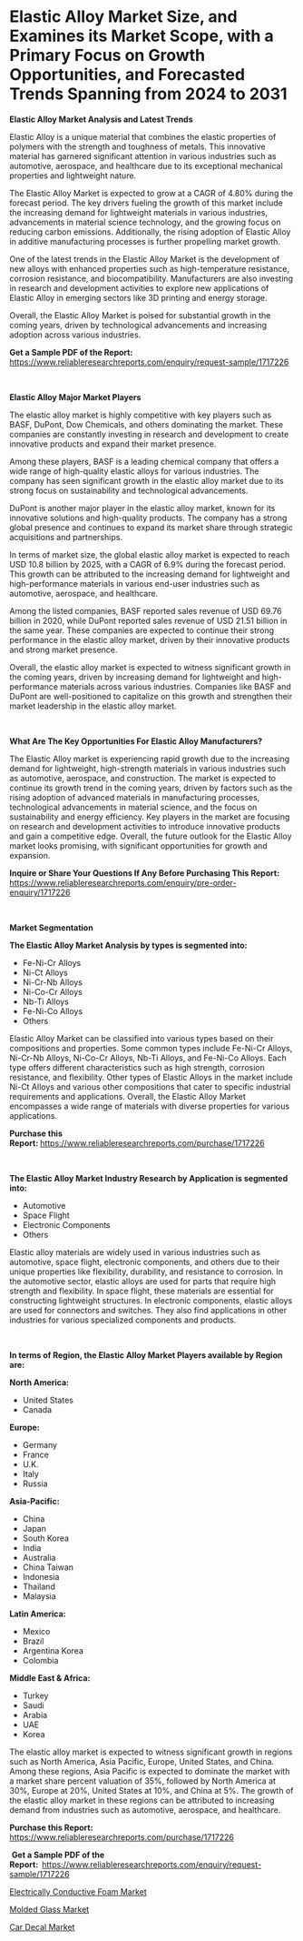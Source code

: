 <p><h1>Elastic Alloy Market Size, and Examines its Market Scope, with a Primary Focus on Growth Opportunities, and Forecasted Trends Spanning from 2024 to 2031</h1></p><p><strong>Elastic Alloy Market Analysis and Latest Trends</strong></p>
<p><p>Elastic Alloy is a unique material that combines the elastic properties of polymers with the strength and toughness of metals. This innovative material has garnered significant attention in various industries such as automotive, aerospace, and healthcare due to its exceptional mechanical properties and lightweight nature.</p><p>The Elastic Alloy Market is expected to grow at a CAGR of 4.80% during the forecast period. The key drivers fueling the growth of this market include the increasing demand for lightweight materials in various industries, advancements in material science technology, and the growing focus on reducing carbon emissions. Additionally, the rising adoption of Elastic Alloy in additive manufacturing processes is further propelling market growth.</p><p>One of the latest trends in the Elastic Alloy Market is the development of new alloys with enhanced properties such as high-temperature resistance, corrosion resistance, and biocompatibility. Manufacturers are also investing in research and development activities to explore new applications of Elastic Alloy in emerging sectors like 3D printing and energy storage.</p><p>Overall, the Elastic Alloy Market is poised for substantial growth in the coming years, driven by technological advancements and increasing adoption across various industries.</p></p>
<p><strong>Get a Sample PDF of the Report:&nbsp;</strong> <a href="https://www.reliableresearchreports.com/enquiry/request-sample/1717226">https://www.reliableresearchreports.com/enquiry/request-sample/1717226</a></p>
<p>&nbsp;</p>
<p><strong>Elastic Alloy Major Market Players</strong></p>
<p><p>The elastic alloy market is highly competitive with key players such as BASF, DuPont, Dow Chemicals, and others dominating the market. These companies are constantly investing in research and development to create innovative products and expand their market presence.</p><p>Among these players, BASF is a leading chemical company that offers a wide range of high-quality elastic alloys for various industries. The company has seen significant growth in the elastic alloy market due to its strong focus on sustainability and technological advancements.</p><p>DuPont is another major player in the elastic alloy market, known for its innovative solutions and high-quality products. The company has a strong global presence and continues to expand its market share through strategic acquisitions and partnerships.</p><p>In terms of market size, the global elastic alloy market is expected to reach USD 10.8 billion by 2025, with a CAGR of 6.9% during the forecast period. This growth can be attributed to the increasing demand for lightweight and high-performance materials in various end-user industries such as automotive, aerospace, and healthcare.</p><p>Among the listed companies, BASF reported sales revenue of USD 69.76 billion in 2020, while DuPont reported sales revenue of USD 21.51 billion in the same year. These companies are expected to continue their strong performance in the elastic alloy market, driven by their innovative products and strong market presence.</p><p>Overall, the elastic alloy market is expected to witness significant growth in the coming years, driven by increasing demand for lightweight and high-performance materials across various industries. Companies like BASF and DuPont are well-positioned to capitalize on this growth and strengthen their market leadership in the elastic alloy market.</p></p>
<p>&nbsp;</p>
<p><strong>What Are The Key Opportunities For Elastic Alloy Manufacturers?</strong></p>
<p><p>The Elastic Alloy market is experiencing rapid growth due to the increasing demand for lightweight, high-strength materials in various industries such as automotive, aerospace, and construction. The market is expected to continue its growth trend in the coming years, driven by factors such as the rising adoption of advanced materials in manufacturing processes, technological advancements in material science, and the focus on sustainability and energy efficiency. Key players in the market are focusing on research and development activities to introduce innovative products and gain a competitive edge. Overall, the future outlook for the Elastic Alloy market looks promising, with significant opportunities for growth and expansion.</p></p>
<p><strong>Inquire or Share Your Questions If Any Before Purchasing This Report:</strong> <a href="https://www.reliableresearchreports.com/enquiry/pre-order-enquiry/1717226">https://www.reliableresearchreports.com/enquiry/pre-order-enquiry/1717226</a></p>
<p>&nbsp;</p>
<p><strong>Market Segmentation</strong></p>
<p><strong>The Elastic Alloy Market Analysis by types is segmented into:</strong></p>
<p><ul><li>Fe-Ni-Cr Alloys</li><li>Ni-Ct Alloys</li><li>Ni-Cr-Nb Alloys</li><li>Ni-Co-Cr Alloys</li><li>Nb-Ti Alloys</li><li>Fe-Ni-Co Alloys</li><li>Others</li></ul></p>
<p><p>Elastic Alloy Market can be classified into various types based on their compositions and properties. Some common types include Fe-Ni-Cr Alloys, Ni-Cr-Nb Alloys, Ni-Co-Cr Alloys, Nb-Ti Alloys, and Fe-Ni-Co Alloys. Each type offers different characteristics such as high strength, corrosion resistance, and flexibility. Other types of Elastic Alloys in the market include Ni-Ct Alloys and various other compositions that cater to specific industrial requirements and applications. Overall, the Elastic Alloy Market encompasses a wide range of materials with diverse properties for various applications.</p></p>
<p><strong>Purchase this Report:&nbsp;</strong><a href="https://www.reliableresearchreports.com/purchase/1717226">https://www.reliableresearchreports.com/purchase/1717226</a></p>
<p>&nbsp;</p>
<p><strong>The Elastic Alloy Market Industry Research by Application is segmented into:</strong></p>
<p><ul><li>Automotive</li><li>Space Flight</li><li>Electronic Components</li><li>Others</li></ul></p>
<p><p>Elastic alloy materials are widely used in various industries such as automotive, space flight, electronic components, and others due to their unique properties like flexibility, durability, and resistance to corrosion. In the automotive sector, elastic alloys are used for parts that require high strength and flexibility. In space flight, these materials are essential for constructing lightweight structures. In electronic components, elastic alloys are used for connectors and switches. They also find applications in other industries for various specialized components and products.</p></p>
<p>&nbsp;</p>
<p><strong>In terms of Region, the Elastic Alloy Market Players available by Region are:</strong></p>
<p>
    <p> <strong> North America: </strong>
        <ul>
            <li>United States</li>
            <li>Canada</li>
        </ul>
        </p> 
    <p> <strong> Europe: </strong>
        <ul>
            <li>Germany</li>
            <li>France</li>
            <li>U.K.</li>
            <li>Italy</li>
            <li>Russia</li>
        </ul>
        </p> 
    <p> <strong> Asia-Pacific: </strong>
        <ul>
            <li>China</li>
            <li>Japan</li>
            <li>South Korea</li>
            <li>India</li>
            <li>Australia</li>
            <li>China Taiwan</li>
            <li>Indonesia</li>
            <li>Thailand</li>
            <li>Malaysia</li>
        </ul>
        </p> 
    <p> <strong> Latin America: </strong>
        <ul>
            <li>Mexico</li>
            <li>Brazil</li>
            <li>Argentina Korea</li>
            <li>Colombia</li>
        </ul>
        </p> 
    <p> <strong> Middle East & Africa: </strong>
        <ul>
            <li>Turkey</li>
            <li>Saudi</li>
            <li>Arabia</li>
            <li>UAE</li>
            <li>Korea</li>
        </ul>
    </p>
    </p>
<p><p>The elastic alloy market is expected to witness significant growth in regions such as North America, Asia Pacific, Europe, United States, and China. Among these regions, Asia Pacific is expected to dominate the market with a market share percent valuation of 35%, followed by North America at 30%, Europe at 20%, United States at 10%, and China at 5%. The growth of the elastic alloy market in these regions can be attributed to increasing demand from industries such as automotive, aerospace, and healthcare.</p></p>
<p><strong>Purchase this Report: </strong><a href="https://www.reliableresearchreports.com/purchase/1717226">https://www.reliableresearchreports.com/purchase/1717226</a></p>
<p>&nbsp;<strong>Get a Sample PDF of the Report:&nbsp;&nbsp;</strong><a href="https://www.reliableresearchreports.com/enquiry/request-sample/1717226">https://www.reliableresearchreports.com/enquiry/request-sample/1717226</a></p>
<p><strong></strong></p>
<p><p><a href="https://view.publitas.com/reportprime-1/electrically-conductive-foam-market-provides-a-comprehensive-analysis-including-a-macro-overview-of-the-market-as-well-as-micro-details-such-as-market-size-and-competitive-landscape/">Electrically Conductive Foam Market</a></p><p><a href="https://github.com/lataunyatinikmelvin59ilbd0dv/Market-Research-Report-List-1/blob/main/molded-glass-market.md">Molded Glass Market</a></p><p><a href="https://github.com/pgtimber/Market-Research-Report-List-1/blob/main/car-decal-market.md">Car Decal Market</a></p></p>